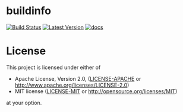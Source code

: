 # buildinfo
[![Build Status](https://travis-ci.org/knsd/buildinfo.svg?branch=master)](https://travis-ci.org/knsd/buildinfo)
[![Latest Version](https://img.shields.io/crates/v/buildinfo.svg)](https://crates.io/crates/buildinfo/)
[![docs](https://docs.rs/buildinfo/badge.svg)](https://docs.rs/buildinfo)

# License

This project is licensed under either of

 * Apache License, Version 2.0, ([LICENSE-APACHE](LICENSE-APACHE) or
   http://www.apache.org/licenses/LICENSE-2.0)
 * MIT license ([LICENSE-MIT](LICENSE-MIT) or
   http://opensource.org/licenses/MIT)

at your option.
